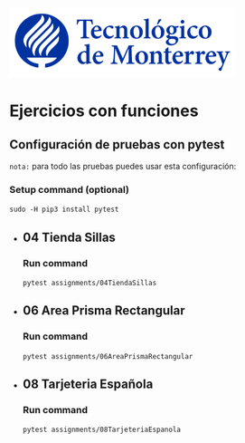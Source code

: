 ![Tec de Monterrey](images/logotecmty.png)
# Ejercicios con funciones

## Configuración de pruebas con **pytest**

`nota:` para todo las pruebas puedes usar esta configuración:
### Setup command (optional)
```
sudo -H pip3 install pytest
```

- ## 04 Tienda Sillas
    ### Run command
    ```
    pytest assignments/04TiendaSillas
    ```

- ## 06 Area Prisma Rectangular
    ### Run command
    ```
    pytest assignments/06AreaPrismaRectangular
    ```

- ## 08 Tarjeteria Española
    ### Run command
    ```
    pytest assignments/08TarjeteriaEspanola
    ```

